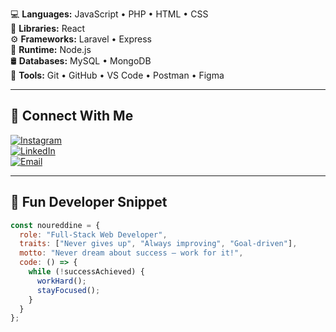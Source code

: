 💻 **Languages:**   JavaScript • PHP • HTML • CSS  
🧱 **Libraries:**   React  
⚙️ **Frameworks:**  Laravel • Express  
🧪 **Runtime:**     Node.js  
🛢️ **Databases:**   MySQL • MongoDB  
🧰 **Tools:**       Git • GitHub • VS Code • Postman • Figma  

---

## 🔗 Connect With Me

[![Instagram](https://img.shields.io/badge/Instagram-E4405F?style=for-the-badge&logo=instagram&logoColor=white)](https://www.instagram.com/nour_az98)  
[![LinkedIn](https://img.shields.io/badge/LinkedIn-0077B5?style=for-the-badge&logo=linkedin&logoColor=white)](https://www.linkedin.com/in/noureddine-abou-zahr)  
[![Email](https://img.shields.io/badge/Email-D14836?style=for-the-badge&logo=gmail&logoColor=white)](mailto:naz.199860@gmail.com)  

---

## 🧩 Fun Developer Snippet

```js
const noureddine = {
  role: "Full-Stack Web Developer",
  traits: ["Never gives up", "Always improving", "Goal-driven"],
  motto: "Never dream about success — work for it!",
  code: () => {
    while (!successAchieved) {
      workHard();
      stayFocused();
    }
  }
};
